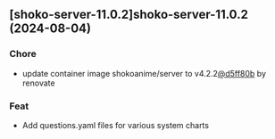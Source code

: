 

## [shoko-server-11.0.2]shoko-server-11.0.2 (2024-08-04)

### Chore



- update container image shokoanime/server to v4.2.2[@d5ff80b](https://github.com/d5ff80b) by renovate

### Feat



- Add questions.yaml files for various system charts